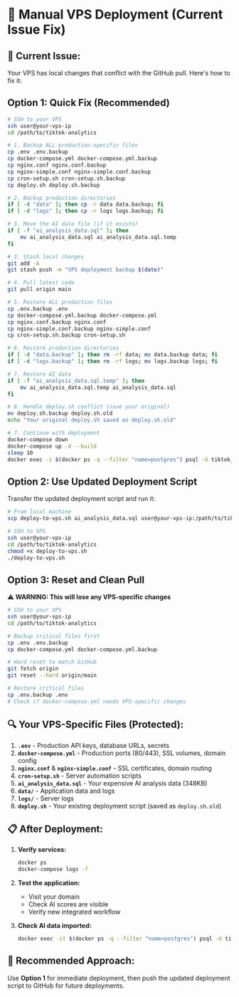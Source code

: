 # 🚀 Manual VPS Deployment (Current Issue Fix)

## 🚨 **Current Issue:**
Your VPS has local changes that conflict with the GitHub pull. Here's how to fix it:

## **Option 1: Quick Fix (Recommended)**

```bash
# SSH to your VPS
ssh user@your-vps-ip
cd /path/to/tiktok-analytics

# 1. Backup ALL production-specific files
cp .env .env.backup
cp docker-compose.yml docker-compose.yml.backup
cp nginx.conf nginx.conf.backup
cp nginx-simple.conf nginx-simple.conf.backup
cp cron-setup.sh cron-setup.sh.backup
cp deploy.sh deploy.sh.backup

# 2. Backup production directories
if [ -d "data" ]; then cp -r data data.backup; fi
if [ -d "logs" ]; then cp -r logs logs.backup; fi

# 3. Move the AI data file (if it exists)
if [ -f "ai_analysis_data.sql" ]; then
    mv ai_analysis_data.sql ai_analysis_data.sql.temp
fi

# 3. Stash local changes
git add -A
git stash push -m "VPS deployment backup $(date)"

# 4. Pull latest code
git pull origin main

# 5. Restore ALL production files
cp .env.backup .env
cp docker-compose.yml.backup docker-compose.yml
cp nginx.conf.backup nginx.conf
cp nginx-simple.conf.backup nginx-simple.conf
cp cron-setup.sh.backup cron-setup.sh

# 6. Restore production directories
if [ -d "data.backup" ]; then rm -rf data; mv data.backup data; fi
if [ -d "logs.backup" ]; then rm -rf logs; mv logs.backup logs; fi

# 7. Restore AI data
if [ -f "ai_analysis_data.sql.temp" ]; then
    mv ai_analysis_data.sql.temp ai_analysis_data.sql
fi

# 8. Handle deploy.sh conflict (save your original)
mv deploy.sh.backup deploy.sh.old
echo "Your original deploy.sh saved as deploy.sh.old"

# 7. Continue with deployment
docker-compose down
docker-compose up -d --build
sleep 10
docker exec -i $(docker ps -q --filter "name=postgres") psql -U tiktok_user -d tiktok_analytics < ai_analysis_data.sql
```

## **Option 2: Use Updated Deployment Script**

Transfer the updated deployment script and run it:

```bash
# From local machine
scp deploy-to-vps.sh ai_analysis_data.sql user@your-vps-ip:/path/to/tiktok-analytics/

# SSH to VPS
ssh user@your-vps-ip
cd /path/to/tiktok-analytics
chmod +x deploy-to-vps.sh
./deploy-to-vps.sh
```

## **Option 3: Reset and Clean Pull**

⚠️ **WARNING: This will lose any VPS-specific changes**

```bash
# SSH to your VPS
ssh user@your-vps-ip
cd /path/to/tiktok-analytics

# Backup critical files first
cp .env .env.backup
cp docker-compose.yml docker-compose.yml.backup

# Hard reset to match GitHub
git fetch origin
git reset --hard origin/main

# Restore critical files
cp .env.backup .env
# Check if docker-compose.yml needs VPS-specific changes
```

## **🔍 Your VPS-Specific Files (Protected):**

1. **`.env`** - Production API keys, database URLs, secrets
2. **`docker-compose.yml`** - Production ports (80/443), SSL volumes, domain config
3. **`nginx.conf`** & **`nginx-simple.conf`** - SSL certificates, domain routing
4. **`cron-setup.sh`** - Server automation scripts
5. **`ai_analysis_data.sql`** - Your expensive AI analysis data (348KB)
6. **`data/`** - Application data and logs
7. **`logs/`** - Server logs
8. **`deploy.sh`** - Your existing deployment script (saved as `deploy.sh.old`)

## **📋 After Deployment:**

1. **Verify services:**
   ```bash
   docker ps
   docker-compose logs -f
   ```

2. **Test the application:**
   - Visit your domain
   - Check AI scores are visible
   - Verify new integrated workflow

3. **Check AI data imported:**
   ```bash
   docker exec -it $(docker ps -q --filter "name=postgres") psql -U tiktok_user -d tiktok_analytics -c "SELECT COUNT(*) FROM video_ai_analysis;"
   ```

## **🎯 Recommended Approach:**

Use **Option 1** for immediate deployment, then push the updated deployment script to GitHub for future deployments.
